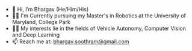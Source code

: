 - 👋 Hi, I’m Bhargav (He/Him/His)
- 👨‍🎓 I'm Currently pursuing my Master's in Robotics at the University of Maryland, College Park
- 🕵️‍♂️ My interests lie in the fields of Vehicle Autonomy, Computer Vision and Deep Learning
- 📫 Reach me at: bhargav.soothram@gmail.com

<!---
Bhargav-Soothram/Bhargav-Soothram is a ✨ special ✨ repository because its `README.md` (this file) appears on your GitHub profile.
You can click the Preview link to take a look at your changes.
--->
